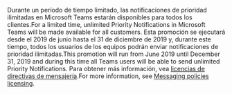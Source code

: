 <span data-ttu-id="073d5-101">Durante un período de tiempo limitado, las notificaciones de prioridad ilimitadas en Microsoft Teams estarán disponibles para todos los clientes.</span><span class="sxs-lookup"><span data-stu-id="073d5-101">For a limited time, unlimited Priority Notifications in Microsoft Teams will be made available for all customers.</span></span> <span data-ttu-id="073d5-102">Esta promoción se ejecutará desde el 2019 de junio hasta el 31 de diciembre de 2019 y, durante este tiempo, todos los usuarios de los equipos podrán enviar notificaciones de prioridad ilimitadas.</span><span class="sxs-lookup"><span data-stu-id="073d5-102">This promotion will run from June 2019 until December 31, 2019 and during this time all Teams users will be able to send unlimited Priority Notifications.</span></span> <span data-ttu-id="073d5-103">Para obtener más información, vea [licencias de directivas de mensajería](../teams-add-on-licensing/pri-message.md).</span><span class="sxs-lookup"><span data-stu-id="073d5-103">For more information, see [Messaging policies licensing](../teams-add-on-licensing/pri-message.md).</span></span> 